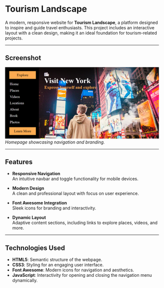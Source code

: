 # Tourism Landscape

A modern, responsive website for **Tourism Landscape**, a platform designed to inspire and guide travel enthusiasts. This project includes an interactive layout with a clean design, making it an ideal foundation for tourism-related projects.

---

## Screenshot

![Tourism Landscape Screenshot](./imgs/Tourism-Web.png)  
*Homepage showcasing navigation and branding.*

---

## Features

- **Responsive Navigation**  
  An intuitive navbar and toggle functionality for mobile devices.

- **Modern Design**  
  A clean and professional layout with focus on user experience.

- **Font Awesome Integration**  
  Sleek icons for branding and interactivity.

- **Dynamic Layout**  
  Adaptive content sections, including links to explore places, videos, and more.

---

## Technologies Used

- **HTML5**: Semantic structure of the webpage.  
- **CSS3**: Styling for an engaging user interface.  
- **Font Awesome**: Modern icons for navigation and aesthetics.  
- **JavaScript**: Interactivity for opening and closing the navigation menu dynamically.
